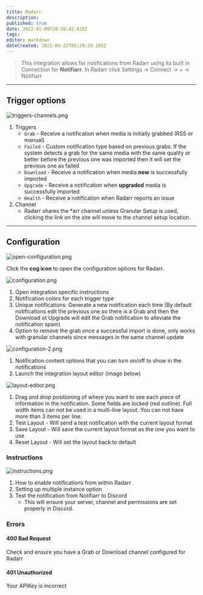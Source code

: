 ```yaml
---
title: Radarr
description: 
published: true
date: 2022-01-09T20:20:42.635Z
tags: 
editor: markdown
dateCreated: 2021-05-22T02:20:20.205Z
---
```


> This integration allows for notifications from Radarr using its built in Connection for **Notifiarr**. In Radarr click Settings → Connect → + → Notifiarr

---

## Trigger options

![triggers-channels.png](/radarr/triggers-channels.png)

1. Triggers
    - `Grab` - Receive a notification when media is initially grabbed (RSS or manual)
    - `Failed` - Custom notification type based on previous grabs. If the system detects a grab for the same media with the same quality or better before the previous one was imported then it will set the previous one as failed
    - `Download` - Receive a notification when media **new** is successfully imported
    - `Upgrade` - Receive a notification when **upgraded** media is successfully imported
    - `Health` - Receive a notification when Radarr reports an issue
1. Channel
    - Radarr shares the *arr channel unless Granular Setup is used, clicking the link on the site will move to the channel setup location.

---

## Configuration

![open-configuration.png](/radarr/open-configuration.png)

Click the **cog icon** to open the configuration options for Radarr.

![configuration.png](/radarr/configuration.png)

1. Open integration specific instructions
1. Notification colors for each trigger type
1. Unique notifications: Generate a new notification each time (By default notifications edit the previous one so there is a Grab and then the Download ot Upgrade will edit the Grab notification to alleviate the notification spam)
1. Option to remove the grab once a successful import is done, only works with granular channels since messages in the same channel update

![configuration-2.png](/radarr/configuration-2.png)

1. Notification content options that you can turn on/off to show in the notifications
1. Launch the integration layout editor (image below)

![layout-editor.png](/radarr/layout-editor.png)

1. Drag and drop positioning of where you want to see each piece of information in the notification. Some fields are locked (red outline). Full width items can not be used in a multi-line layout. You can not have more than 3 items per line.
1. Test Layout - Will send a test notification with the current layout format
1. Save Layout - Will save the current layout format as the one you want to use
1. Reset Layout - Will set the layout back to default

### Instructions

![instructions.png](/radarr/instructions.png)

1. How to enable notifications from within Radarr
1. Setting up multiple instance option
1. Test the notification from Notifiarr to Discord
    - This will ensure your server, channel and permissions are set properly in Discord.

### Errors

#### 400 Bad Request

Check and ensure you have a Grab or Download channel configured for Radarr

#### 401 Unauthorized

Your APIKey is incorrect
